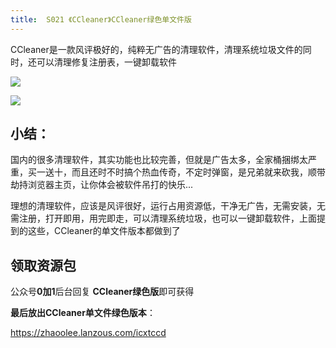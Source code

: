 ```yaml
---
title:  S021 《CCleaner》CCleaner绿色单文件版
---
```



CCleaner是一款风评极好的，纯粹无广告的清理软件，清理系统垃圾文件的同时，还可以清理修复注册表，一键卸载软件

![](https://www.v2fy.com/asset/0i/c562.png)

![](https://www.v2fy.com/asset/0i/c56.png)

## 小结：

国内的很多清理软件，其实功能也比较完善，但就是广告太多，全家桶捆绑太严重，买一送十，而且还时不时搞个热血传奇，不定时弹窗，是兄弟就来砍我，顺带劫持浏览器主页，让你体会被软件吊打的快乐...

理想的清理软件，应该是风评很好，运行占用资源低，干净无广告，无需安装，无需注册，打开即用，用完即走，可以清理系统垃圾，也可以一键卸载软件，上面提到的这些，CCleaner的单文件版本都做到了





## 领取资源包


公众号**0加1**后台回复 **CCleaner绿色版**即可获得


**最后放出CCleaner单文件绿色版本**：

https://zhaoolee.lanzous.com/icxtccd
